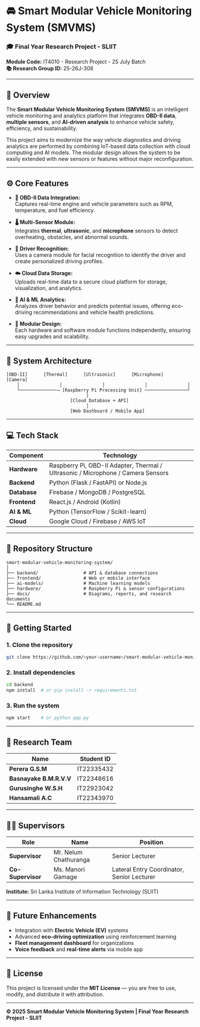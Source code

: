 # 🚘 Smart Modular Vehicle Monitoring System (SMVMS)

### 🎓 Final Year Research Project - SLIIT  
**Module Code:** IT4010 - Research Project - 25 July Batch  
**📚 Research Group ID:** 25-26J-308  

---

## 📖 Overview
The **Smart Modular Vehicle Monitoring System (SMVMS)** is an intelligent vehicle monitoring and analytics platform that integrates **OBD-II data**, **multiple sensors**, and **AI-driven analysis** to enhance vehicle safety, efficiency, and sustainability.  

This project aims to modernize the way vehicle diagnostics and driving analytics are performed by combining IoT-based data collection with cloud computing and AI models. The modular design allows the system to be easily extended with new sensors or features without major reconfiguration.

---

## ⚙️ Core Features

- **📡 OBD-II Data Integration:**  
  Captures real-time engine and vehicle parameters such as RPM, temperature, and fuel efficiency.

- **🌡️ Multi-Sensor Module:**  
  Integrates **thermal**, **ultrasonic**, and **microphone** sensors to detect overheating, obstacles, and abnormal sounds.

- **👤 Driver Recognition:**  
  Uses a camera module for facial recognition to identify the driver and create personalized driving profiles.

- **☁️ Cloud Data Storage:**  
  Uploads real-time data to a secure cloud platform for storage, visualization, and analytics.

- **🧠 AI & ML Analytics:**  
  Analyzes driver behavior and predicts potential issues, offering eco-driving recommendations and vehicle health predictions.

- **🔧 Modular Design:**  
  Each hardware and software module functions independently, ensuring easy upgrades and scalability.

---

## 🧩 System Architecture

```
[OBD-II]      [Thermal]      [Ultrasonic]      [Microphone]      [Camera]
    │               │               │               │               │
    └──────────────→ [Raspberry Pi Processing Unit] ────────────────┘
                              │
                        [Cloud Database + API]
                              │
                        [Web Dashboard / Mobile App]
```

---

## 💻 Tech Stack

| Component | Technology |
|------------|-------------|
| **Hardware** | Raspberry Pi, OBD-II Adapter, Thermal / Ultrasonic / Microphone / Camera Sensors |
| **Backend** | Python (Flask / FastAPI) or Node.js |
| **Database** | Firebase / MongoDB / PostgreSQL |
| **Frontend** | React.js / Android (Kotlin) |
| **AI & ML** | Python (TensorFlow / Scikit-learn) |
| **Cloud** | Google Cloud / Firebase / AWS IoT |

---

## 📂 Repository Structure

```
smart-modular-vehicle-monitoring-system/
│
├── backend/                 # API & database connections
├── frontend/                # Web or mobile interface
├── ai-models/               # Machine learning models
├── hardware/                # Raspberry Pi & sensor configurations
├── docs/                    # Diagrams, reports, and research documents
└── README.md
```

---

## 🚀 Getting Started

### 1. Clone the repository
```bash
git clone https://github.com/<your-username>/smart-modular-vehicle-monitoring-system.git
```

### 2. Install dependencies
```bash
cd backend
npm install  # or pip install -r requirements.txt
```

### 3. Run the system
```bash
npm start    # or python app.py
```

---

## 👥 Research Team

| Name | Student ID |
|------|-------------|
| **Perera G.S.M** | IT22335432 |
| **Basnayake B.M.R.V.V** | IT22348616 |
| **Gurusinghe W.S.H** | IT22923042 |
| **Hansamali A.C** | IT22343970 |

---

## 🧑‍🏫 Supervisors

| Role | Name | Position |
|------|------|-----------|
| **Supervisor** | Mr. Nelum Chathuranga | Senior Lecturer |
| **Co-Supervisor** | Ms. Manori Gamage | Lateral Entry Coordinator, Senior Lecturer |

**Institute:** Sri Lanka Institute of Information Technology (SLIIT)

---

## 🌱 Future Enhancements
- Integration with **Electric Vehicle (EV)** systems  
- Advanced **eco-driving optimization** using reinforcement learning  
- **Fleet management dashboard** for organizations  
- **Voice feedback** and **real-time alerts** via mobile app  

---

## 🧾 License
This project is licensed under the **MIT License** — you are free to use, modify, and distribute it with attribution.

---

**© 2025 Smart Modular Vehicle Monitoring System | Final Year Research Project - SLIIT**
